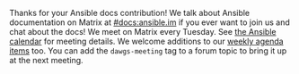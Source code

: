 Thanks for your Ansible docs contribution! We talk about Ansible documentation on Matrix at [#docs:ansible.im](https://matrix.to/#/#docs:ansible.im) if you ever want to join us and chat about the docs! We meet on Matrix every Tuesday. See [the Ansible calendar](https://forum.ansible.com/upcoming-events) for meeting details. We welcome additions to our [weekly agenda items](https://forum.ansible.com/t/documentation-working-group-agenda/153/7) too. You can add the `dawgs-meeting` tag to a forum topic to bring it up at the next meeting.
<!--- boilerplate: docs_team_info --->
